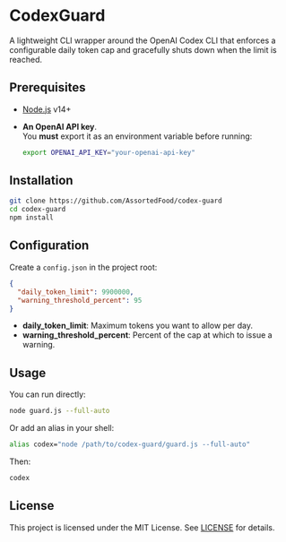 # CodexGuard

A lightweight CLI wrapper around the OpenAI Codex CLI that enforces a configurable daily token cap and gracefully shuts down when the limit is reached.

## Prerequisites

- [Node.js](https://nodejs.org/) v14+
- **An OpenAI API key**.  
  You **must** export it as an environment variable before running:

  ```bash
  export OPENAI_API_KEY="your-openai-api-key"
  ```

## Installation

```bash
git clone https://github.com/AssortedFood/codex-guard
cd codex-guard
npm install
```

## Configuration

Create a `config.json` in the project root:

```json
{
  "daily_token_limit": 9900000,
  "warning_threshold_percent": 95
}
```

- **daily_token_limit**: Maximum tokens you want to allow per day.  
- **warning_threshold_percent**: Percent of the cap at which to issue a warning.

## Usage

You can run directly:

```bash
node guard.js --full-auto
```

Or add an alias in your shell:

```bash
alias codex="node /path/to/codex-guard/guard.js --full-auto"
```

Then:

```bash
codex
```

## License

This project is licensed under the MIT License. See [LICENSE](LICENSE) for details.